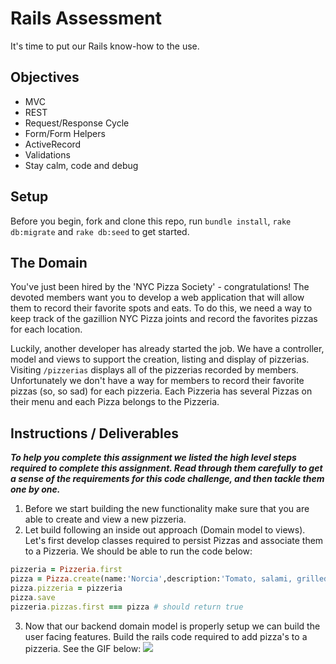 # Rails Assessment
It's time to put our Rails know-how to the use.

## Objectives
+ MVC
+ REST
+ Request/Response Cycle
+ Form/Form Helpers
+ ActiveRecord
+ Validations
+ Stay calm, code and debug

## Setup

Before you begin, fork and clone this repo, run `bundle install`, `rake db:migrate` and `rake db:seed` to get started.

## The Domain
You've just been hired by the 'NYC Pizza Society' - congratulations! The devoted members want you to develop a web application that will allow them to record their favorite spots and eats. To do this, we need a way to keep track of the gazillion NYC Pizza joints and record the favorites pizzas for each location.

Luckily, another developer has already started the job. We have a controller, model and views to support the creation, listing and display of pizzerias. Visiting `/pizzerias` displays all of the pizzerias recorded by members. Unfortunately we don't have a way for members to record their favorite pizzas (so, so sad) for each pizzeria. Each Pizzeria has several Pizzas on their menu and each Pizza belongs to the Pizzeria.

## Instructions / Deliverables

***To help you complete this assignment we listed the high level steps required to complete this assignment. Read through them carefully to get a sense of the requirements for this code challenge, and then tackle them one by one.***

1. Before we start building the new functionality make sure that you are able to create and view a new pizzeria.
2. Let build following an inside out approach (Domain model to views). Let's first develop classes required to persist Pizzas and associate them to a Pizzeria. We should be able to run the code below:
```Ruby
pizzeria = Pizzeria.first
pizza = Pizza.create(name:'Norcia',description:'Tomato, salami, grilled peppers, fresh mozzarella, grana')
pizza.pizzeria = pizzeria
pizza.save
pizzeria.pizzas.first === pizza # should return true
```
3. Now that our backend domain model is properly setup we can build the user facing features. Build the rails code required to add pizza's to a pizzeria. See the GIF below:
![](pizza.gif)
